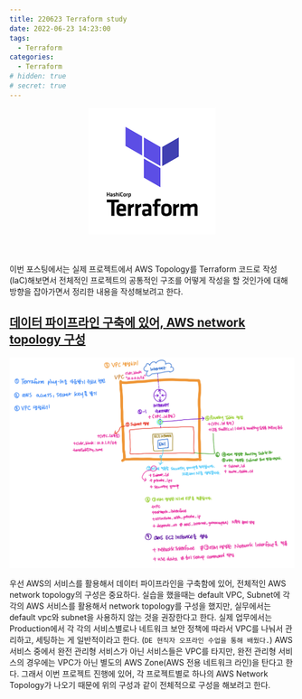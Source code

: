 ```yaml
---
title: 220623 Terraform study
date: 2022-06-23 14:23:00
tags:
  - Terraform
categories:
  - Terraform
# hidden: true
# secret: true
---
```


<div align="center">
  <img src="/images/post_images/220614_terraform.png" alt="Terraform">
</div>

<br/>
<br/>

이번 포스팅에서는 실제 프로젝트에서 AWS Topology를 Terraform 코드로 작성(IaC)해보면서 전체적인 프로젝트의 공통적인 구조를 어떻게 작성을 할 것인가에 대해 방향을 잡아가면서 정리한 내용을 작성해보려고 한다.

## <ins><b>데이터 파이프라인 구축에 있어, AWS network topology 구성</b></ins>
  <div align="center">
    <img src="/images/post_images/220623_basic_aws_network_topology.jpg" alt="기본 AWS 네트워크 토폴로지 구성">
  </div>

  우선 AWS의 서비스를 활용해서 데이터 파이프라인을 구축함에 있어, 전체적인 AWS network topology의 구성은 중요하다. 실습을 했을때는 default VPC, Subnet에 각 각의 AWS 서비스를 활용해서 network topology를 구성을 했지만, 실무에서는 default vpc와 subnet을 사용하지 않는 것을 권장한다고 한다.
  실제 업무에서는 Production에서 각 각의 서비스별로나 네트워크 보안 정책에 따라서 VPC를 나눠서 관리하고, 세팅하는 게 일반적이라고 한다. (`DE 현직자 오프라인 수업을 통해 배웠다.`)
  AWS 서비스 중에서 완전 관리형 서비스가 아닌 서비스들은 VPC를 타지만, 완전 관리형 서비스의 경우에는 VPC가 아닌 별도의 AWS Zone(AWS 전용 네트워크 라인)을 탄다고 한다. 
  그래서 이번 프로젝트 진행에 있어, 각 프로젝트별로 하나의 AWS Network Topology가 나오기 때문에 위의 구성과 같이 전체적으로 구성을 해보려고 한다.





